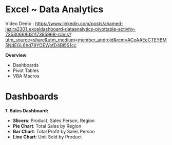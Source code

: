 # Excel ~ Data Analytics

Video Demo : https://www.linkedin.com/posts/ahamed-jazira2301_exceldashboard-dataanalytics-pivottable-activity-7353066803117395968-rUms?utm_source=share&utm_medium=member_android&rcm=ACoAAEeCTEYBM5NdEGL6hd78YDEWofD4Bl5S1cc

**Overview**
- Dashboards
- Pivot Tables
- VBA Macros

# Dashboards
**1. Sales Dashboard:**
-  **Slicers**: Product, Sales Person, Region
-  **Pie Chart**: Total Sales by Region
-  **Bar Chart**: Total Profit by Sales Person
-  **Line Chart**: Unit Sold by Product
